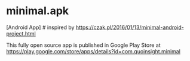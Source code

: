# minimal.apk
[Android App] # inspired by https://czak.pl/2016/01/13/minimal-android-project.html

This fully open source app is published in Google Play Store at https://play.google.com/store/apps/details?id=com.quoinsight.minimal
